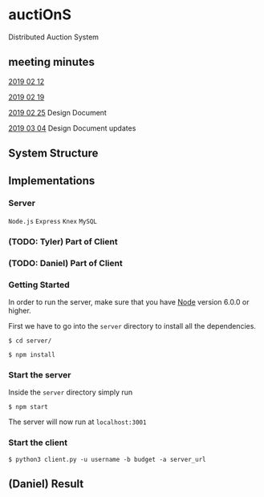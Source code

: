 # auctiOnS
Distributed Auction System

## meeting minutes
[2019 02 12](meetings/20190212.md)

[2019 02 19](meetings/20190219.md)

[2019 02 25](meetings/20190225.md) Design Document 
 
[2019 03 04](meetings/20190304.md) Design Document updates

## System Structure

## Implementations

### Server
`Node.js` `Express` `Knex` `MySQL`


### (TODO: Tyler) Part of Client

### (TODO: Daniel) Part of Client



### Getting Started
In order to run the server, make sure that you have [Node](https://nodejs.org/en/) version 6.0.0 or higher.

First we have to go into the `server` directory to install all the dependencies.
```
$ cd server/
```
```
$ npm install
```
### Start the server
Inside the `server` directory simply run
```
$ npm start
```
The server will now run at `localhost:3001`


### Start the client
```
$ python3 client.py -u username -b budget -a server_url
```
## (Daniel) Result
